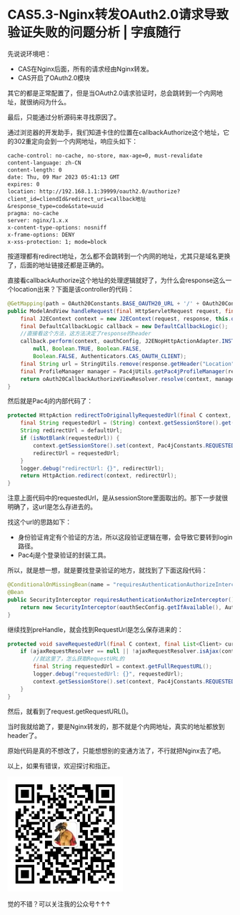 # CAS5.3-Nginx转发OAuth2.0请求导致验证失败的问题分析 | 字痕随行

先说说环境吧：

* CAS在Nginx后面，所有的请求经由Nginx转发。
* CAS开启了OAuth2.0模块

其它的都是正常配置了，但是当OAuth2.0请求验证时，总会跳转到一个内网地址，就很纳闷为什么。

最后，只能通过分析源码来寻找原因了。

通过浏览器的开发助手，我们知道卡住的位置在callbackAuthorize这个地址，它的302重定向会到一个内网地址，响应头如下：
```Plain Text
cache-control: no-cache, no-store, max-age=0, must-revalidate
content-language: zh-CN
content-length: 0
date: Thu, 09 Mar 2023 05:41:13 GMT
expires: 0
location: http://192.168.1.1:39999/oauth2.0/authorize?client_id=cliendId&redirect_uri=callback地址&response_type=code&state=uuid
pragma: no-cache
server: nginx/1.x.x
x-content-type-options: nosniff
x-frame-options: DENY
x-xss-protection: 1; mode=block
```
按道理都有redirect地址，怎么都不会跳转到一个内网的地址，尤其只是域名更换了，后面的地址链接还都是正确的。

直接看callbackAuthorize这个地址的处理逻辑就好了，为什么会response这么一个location出来？下面是该controller的代码：
```java
@GetMapping(path = OAuth20Constants.BASE_OAUTH20_URL + '/' + OAuth20Constants.CALLBACK_AUTHORIZE_URL)
public ModelAndView handleRequest(final HttpServletRequest request, final HttpServletResponse response) {
    final J2EContext context = new J2EContext(request, response, this.oauthConfig.getSessionStore());
    final DefaultCallbackLogic callback = new DefaultCallbackLogic();
    //直接看这个方法，这方法决定了response的header
    callback.perform(context, oauthConfig, J2ENopHttpActionAdapter.INSTANCE,
        null, Boolean.TRUE, Boolean.FALSE,
        Boolean.FALSE, Authenticators.CAS_OAUTH_CLIENT);
    final String url = StringUtils.remove(response.getHeader("Location"), "redirect:");
    final ProfileManager manager = Pac4jUtils.getPac4jProfileManager(request, response);
    return oAuth20CallbackAuthorizeViewResolver.resolve(context, manager, url);
}
```
然后就是Pac4j的内部代码了：
```java
protected HttpAction redirectToOriginallyRequestedUrl(final C context, final String defaultUrl) {
    final String requestedUrl = (String) context.getSessionStore().get(context, Pac4jConstants.REQUESTED_URL);
    String redirectUrl = defaultUrl;
    if (isNotBlank(requestedUrl)) {
        context.getSessionStore().set(context, Pac4jConstants.REQUESTED_URL, null);
        redirectUrl = requestedUrl;
    }
    logger.debug("redirectUrl: {}", redirectUrl);
    return HttpAction.redirect(context, redirectUrl);
}
```
注意上面代码中的requestedUrl，是从sessionStore里面取出的。那下一步就很明确了，这url是怎么存进去的。

找这个url的思路如下：

* 身份验证肯定有个验证的方法，所以这段验证逻辑在哪，会导致它要转到login路径。
* Pac4j是个登录验证的封装工具。

所以，就是想一想，就是要找登录验证的地方，就找到了下面这段代码：
```java
@ConditionalOnMissingBean(name = "requiresAuthenticationAuthorizeInterceptor")
@Bean
public SecurityInterceptor requiresAuthenticationAuthorizeInterceptor() {
    return new SecurityInterceptor(oauthSecConfig.getIfAvailable(), Authenticators.CAS_OAUTH_CLIENT);
}
```
继续找到preHandle，就会找到RequestUrl是怎么保存进来的：
```java
protected void saveRequestedUrl(final C context, final List<Client> currentClients) {
    if (ajaxRequestResolver == null || !ajaxRequestResolver.isAjax(context)) {
        //就这里了，怎么获取RequestURL的
        final String requestedUrl = context.getFullRequestURL();
        logger.debug("requestedUrl: {}", requestedUrl);
        context.getSessionStore().set(context, Pac4jConstants.REQUESTED_URL, requestedUrl);
    }
}
```
然后，就看到了request.getRequestURL()。

当时我就给跪了，要是Nginx转发的，那不就是个内网地址，真实的地址都放到header了。

原始代码是真的不想改了，只能想想别的变通方法了，不行就把Nginx去了吧。

以上，如果有错误，欢迎探讨和指正。

![image](../../images/公众号.jpg)

觉的不错？可以关注我的公众号↑↑↑